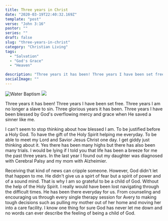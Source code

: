 ```yaml
---
title: Three years in Christ
date: "2020-03-19T22:40:32.169Z"
template: "post"
verse: "John 3:16"
pastor: ""
series: ""
draft: false
slug: "three-years-in-christ"
category: "Christian Living"
tags:
  - "Salvation"
  - "God's Grace"
  - "Heaven"

description: "Three years it has been! Three years I have been set free. Three years I am no longer a slave to sin. Three glorious years it has been. Three years I have been blessed by God's overflowing mercy and grace when He saved a sinner like me."
socialImage: ""
---
```


<div class="post-image post-image--inline-images">
  <img src="/media/inchrist.jpg" alt="Water Baptism">
  <img src="/media/inchrist2.jpg" />
</div>

Three years it has been! Three years I have been set free. Three years I am no longer a slave to sin. Three glorious years it has been. Three years I have been blessed by God's overflowing mercy and grace when He saved a sinner like me. 

I can't seem to stop thinking about how blessed I am. To be justified before a Holy God. To have the gift of the Holy Spirit helping me everyday. To be able to meet my Lord and Savior Jesus Christ one day. I get giddy just thinking about it. Yes there has been many highs but there has also been many trials. I would be lying if I told you that life has been a breeze for me the past three years. In the last year I found out my daughter was diagnosed with Cerebral Palsy and my mom with Alzheimier.

Receiving that kind of news can cripple someone. However, God didn't let that happen to me. He didn't give us a spirt of fear but a spirit of power and of a sound mind. That is why I am so grateful to be a child of God. Without the help of the Holy Spirit. I really would have been lost navigating through the difficult times. He has been there everyday for us. From counseling and encouraging us through every single therapy session for Avery to making tough decisions such as pulling my mother out of her home and moving her into a care facility. I know one thing for sure God has never let me down and no words can ever describe the feeling of being a child of God.


